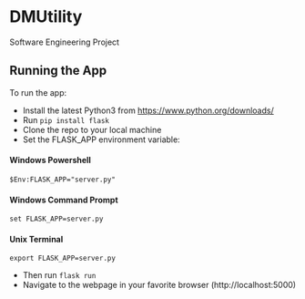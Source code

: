 # DMUtility
Software Engineering Project

## Running the App
To run the app:
* Install the latest Python3 from https://www.python.org/downloads/
* Run `pip install flask`
* Clone the repo to your local machine
* Set the FLASK_APP environment variable:
#### Windows Powershell
`$Env:FLASK_APP="server.py"`

#### Windows Command Prompt
`set FLASK_APP=server.py`

#### Unix Terminal
`export FLASK_APP=server.py`

* Then run `flask run`
* Navigate to the webpage in your favorite browser (http://localhost:5000)
